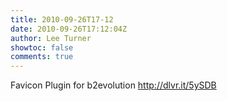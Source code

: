 ```yaml
---
title: 2010-09-26T17-12
date: 2010-09-26T17:12:04Z
author: Lee Turner
showtoc: false
comments: true
---
```


Favicon Plugin for b2evolution http://dlvr.it/5ySDB

